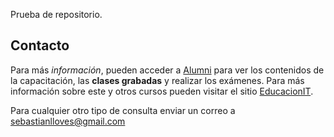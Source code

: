 Prueba de repositorio.

## Contacto

Para más _información_, pueden acceder a [Alumni](https://alumni.education) para ver los contenidos de la capacitación, las __clases grabadas__ y realizar los exámenes. Para más información sobre este y otros cursos pueden visitar el sitio [EducacionIT](https://educacionit.com.ar).

Para cualquier otro tipo de consulta enviar un correo a sebastianlloves@gmail.com